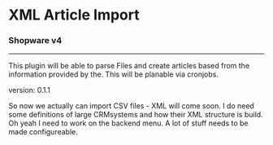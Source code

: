 # XML Article Import #

### Shopware v4 ###

---

This plugin will be able to parse Files and create articles based from the information provided by the. This will be planable via cronjobs.

version: 0.1.1

So now we actually can import CSV files - XML will come soon. I do need some definitions of large CRMsystems and how their XML structure is build.
Oh yeah I need to work on the backend menu. A lot of stuff needs to be made configureable.